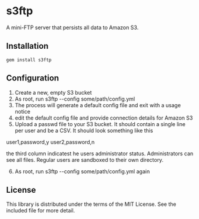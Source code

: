 # s3ftp

A mini-FTP server that persists all data to Amazon S3.

## Installation

    gem install s3ftp

## Configuration

1. Create a new, empty S3 bucket
2. As root, run s3ftp --config some/path/config.yml
3. The process will generate a default config file and exit with a usage notice
4. edit the default config file and provide connection details for Amazon S3
5. Upload a passwd file to your S3 bucket. It should contain a single line
   per user and be a CSV. It should look something like this

  user1,password,y
  user2,password,n

  the third column indicatest he users administrator status. Administrators can
  see all files. Regular users are sandboxed to their own directory.

6. As root, run s3ftp --config some/path/config.yml again

## License

This library is distributed under the terms of the MIT License. See the included file for
more detail.
